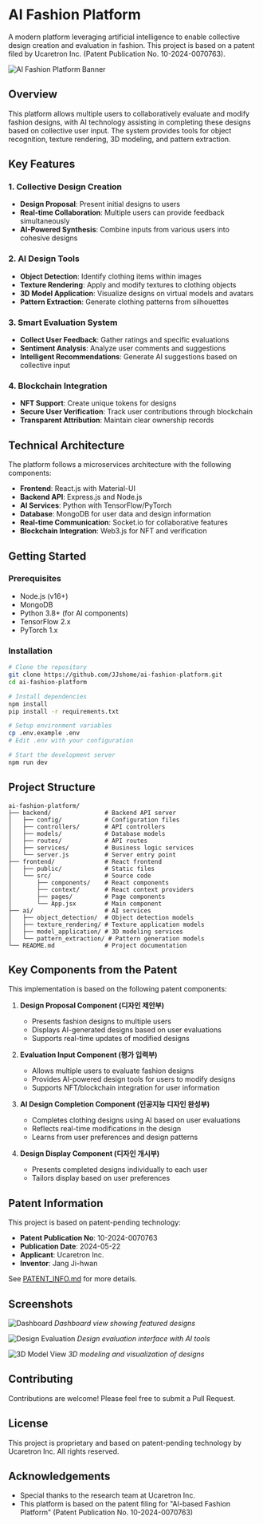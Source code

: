 # AI Fashion Platform

A modern platform leveraging artificial intelligence to enable collective design creation and evaluation in fashion. This project is based on a patent filed by Ucaretron Inc. (Patent Publication No. 10-2024-0070763).

![AI Fashion Platform Banner](https://source.unsplash.com/random/1200x400/?fashion,technology)

## Overview

This platform allows multiple users to collaboratively evaluate and modify fashion designs, with AI technology assisting in completing these designs based on collective user input. The system provides tools for object recognition, texture rendering, 3D modeling, and pattern extraction.

## Key Features

### 1. Collective Design Creation
- **Design Proposal**: Present initial designs to users
- **Real-time Collaboration**: Multiple users can provide feedback simultaneously
- **AI-Powered Synthesis**: Combine inputs from various users into cohesive designs

### 2. AI Design Tools
- **Object Detection**: Identify clothing items within images
- **Texture Rendering**: Apply and modify textures to clothing objects
- **3D Model Application**: Visualize designs on virtual models and avatars
- **Pattern Extraction**: Generate clothing patterns from silhouettes

### 3. Smart Evaluation System
- **Collect User Feedback**: Gather ratings and specific evaluations
- **Sentiment Analysis**: Analyze user comments and suggestions
- **Intelligent Recommendations**: Generate AI suggestions based on collective input

### 4. Blockchain Integration
- **NFT Support**: Create unique tokens for designs
- **Secure User Verification**: Track user contributions through blockchain
- **Transparent Attribution**: Maintain clear ownership records

## Technical Architecture

The platform follows a microservices architecture with the following components:

- **Frontend**: React.js with Material-UI
- **Backend API**: Express.js and Node.js
- **AI Services**: Python with TensorFlow/PyTorch
- **Database**: MongoDB for user data and design information
- **Real-time Communication**: Socket.io for collaborative features
- **Blockchain Integration**: Web3.js for NFT and verification

## Getting Started

### Prerequisites
- Node.js (v16+)
- MongoDB
- Python 3.8+ (for AI components)
- TensorFlow 2.x
- PyTorch 1.x

### Installation

```bash
# Clone the repository
git clone https://github.com/JJshome/ai-fashion-platform.git
cd ai-fashion-platform

# Install dependencies
npm install
pip install -r requirements.txt

# Setup environment variables
cp .env.example .env
# Edit .env with your configuration

# Start the development server
npm run dev
```

## Project Structure

```
ai-fashion-platform/
├── backend/               # Backend API server
│   ├── config/            # Configuration files
│   ├── controllers/       # API controllers
│   ├── models/            # Database models
│   ├── routes/            # API routes
│   ├── services/          # Business logic services
│   └── server.js          # Server entry point
├── frontend/              # React frontend
│   ├── public/            # Static files
│   └── src/               # Source code
│       ├── components/    # React components
│       ├── context/       # React context providers
│       ├── pages/         # Page components
│       └── App.jsx        # Main component
├── ai/                    # AI services
│   ├── object_detection/  # Object detection models
│   ├── texture_rendering/ # Texture application models
│   ├── model_application/ # 3D modeling services
│   └── pattern_extraction/ # Pattern generation models
└── README.md              # Project documentation
```

## Key Components from the Patent

This implementation is based on the following patent components:

1. **Design Proposal Component (디자인 제안부)**
   - Presents fashion designs to multiple users
   - Displays AI-generated designs based on user evaluations
   - Supports real-time updates of modified designs

2. **Evaluation Input Component (평가 입력부)**
   - Allows multiple users to evaluate fashion designs
   - Provides AI-powered design tools for users to modify designs
   - Supports NFT/blockchain integration for user information

3. **AI Design Completion Component (인공지능 디자인 완성부)**
   - Completes clothing designs using AI based on user evaluations
   - Reflects real-time modifications in the design
   - Learns from user preferences and design patterns

4. **Design Display Component (디자인 개시부)**
   - Presents completed designs individually to each user
   - Tailors display based on user preferences

## Patent Information

This project is based on patent-pending technology:
- **Patent Publication No**: 10-2024-0070763
- **Publication Date**: 2024-05-22
- **Applicant**: Ucaretron Inc.
- **Inventor**: Jang Ji-hwan

See [PATENT_INFO.md](PATENT_INFO.md) for more details.

## Screenshots

![Dashboard](https://source.unsplash.com/random/800x450/?fashion,dashboard)
*Dashboard view showing featured designs*

![Design Evaluation](https://source.unsplash.com/random/800x450/?fashion,design)
*Design evaluation interface with AI tools*

![3D Model View](https://source.unsplash.com/random/800x450/?fashion,3d)
*3D modeling and visualization of designs*

## Contributing

Contributions are welcome! Please feel free to submit a Pull Request.

## License

This project is proprietary and based on patent-pending technology by Ucaretron Inc. All rights reserved.

## Acknowledgements

- Special thanks to the research team at Ucaretron Inc.
- This platform is based on the patent filing for "AI-based Fashion Platform" (Patent Publication No. 10-2024-0070763)
